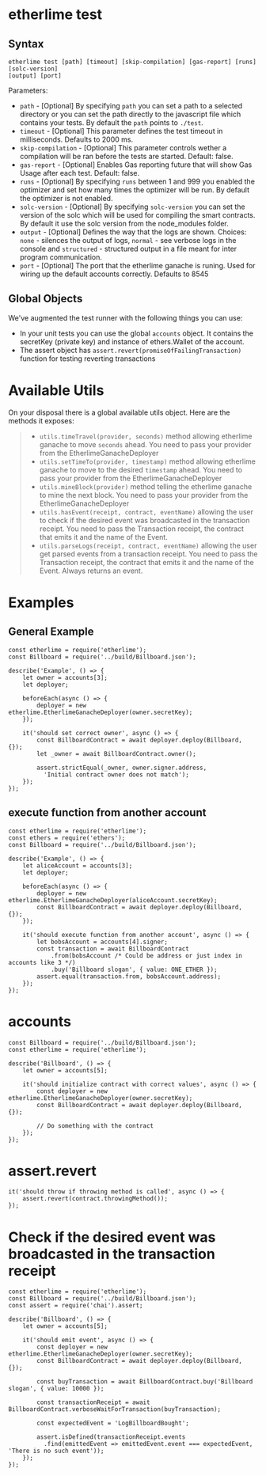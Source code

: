 # etherlime test

## Syntax

    etherlime test [path] [timeout] [skip-compilation] [gas-report] [runs] [solc-version]
    [output] [port]

Parameters:

  - `path` - \[Optional\] By specifying `path` you can set a path to a
    selected directory or you can set the path directly to the
    javascript file which contains your tests. By default the `path`
    points to `./test`.
  - `timeout` - \[Optional\] This parameter defines the test timeout in
    milliseconds. Defaults to 2000 ms.
  - `skip-compilation` - \[Optional\] This parameter controls wether a
    compilation will be ran before the tests are started. Default:
    false.
  - `gas-report` - \[Optional\] Enables Gas reporting future that will
    show Gas Usage after each test. Default: false.
  - `runs` - \[Optional\] By specifying `runs` between 1 and 999 you
    enabled the optimizer and set how many times the optimizer will be
    run. By default the optimizer is not enabled.
  - `solc-version` - \[Optional\] By specifying `solc-version` you can
    set the version of the solc which will be used for compiling the
    smart contracts. By default it use the solc version from the
    node\_modules folder.
  - `output` - \[Optional\] Defines the way that the logs are shown.
    Choices: `none` - silences the output of logs, `normal` - see
    verbose logs in the console and `structured` - structured output in
    a file meant for inter program communication.
  - `port` - \[Optional\] The port that the etherlime ganache is runing.
    Used for wiring up the default accounts correctly. Defaults to 8545

## Global Objects

We've augmented the test runner with the following things you can use:

  - In your unit tests you can use the global `accounts` object. It
    contains the secretKey (private key) and instance of ethers.Wallet
    of the account.
  - The assert object has `assert.revert(promiseOfFailingTransaction)`
    function for testing reverting transactions

# Available Utils

On your disposal there is a global available utils object. Here are the
methods it exposes:

>   - `utils.timeTravel(provider, seconds)` method allowing etherlime
>     ganache to move `seconds` ahead. You need to pass your provider
>     from the EtherlimeGanacheDeployer
>   - `utils.setTimeTo(provider, timestamp)` method allowing etherlime
>     ganache to move to the desired `timestamp` ahead. You need to pass
>     your provider from the EtherlimeGanacheDeployer
>   - `utils.mineBlock(provider)` method telling the etherlime ganache
>     to mine the next block. You need to pass your provider from the
>     EtherlimeGanacheDeployer
>   - `utils.hasEvent(receipt, contract, eventName)` allowing the user
>     to check if the desired event was broadcasted in the transaction
>     receipt. You need to pass the Transaction receipt, the contract
>     that emits it and the name of the Event.
>   - `utils.parseLogs(receipt, contract, eventName)` allowing the user
>     get parsed events from a transaction receipt. You need to pass the
>     Transaction receipt, the contract that emits it and the name of
>     the Event. Always returns an event.

# Examples

## General Example

    const etherlime = require('etherlime');
    const Billboard = require('../build/Billboard.json');
    
    describe('Example', () => {
        let owner = accounts[3];
        let deployer;
    
        beforeEach(async () => {
            deployer = new etherlime.EtherlimeGanacheDeployer(owner.secretKey);
        });
    
        it('should set correct owner', async () => {
            const BillboardContract = await deployer.deploy(Billboard, {});
            let _owner = await BillboardContract.owner();
    
            assert.strictEqual(_owner, owner.signer.address,
              'Initial contract owner does not match');
        });
    });

## execute function from another account

    const etherlime = require('etherlime');
    const ethers = require('ethers');
    const Billboard = require('../build/Billboard.json');
    
    describe('Example', () => {
        let aliceAccount = accounts[3];
        let deployer;
    
        beforeEach(async () => {
            deployer = new etherlime.EtherlimeGanacheDeployer(aliceAccount.secretKey);
            const BillboardContract = await deployer.deploy(Billboard, {});
        });
    
        it('should execute function from another account', async () => {
            let bobsAccount = accounts[4].signer;
            const transaction = await BillboardContract
                .from(bobsAccount /* Could be address or just index in accounts like 3 */)
                .buy('Billboard slogan', { value: ONE_ETHER });
            assert.equal(transaction.from, bobsAccount.address);
        });
    });

# accounts

    const Billboard = require('../build/Billboard.json');
    const etherlime = require('etherlime');
    
    describe('Billboard', () => {
        let owner = accounts[5];
    
        it('should initialize contract with correct values', async () => {
            const deployer = new etherlime.EtherlimeGanacheDeployer(owner.secretKey);
            const BillboardContract = await deployer.deploy(Billboard, {});
    
            // Do something with the contract
        });
    });

# assert.revert

    it('should throw if throwing method is called', async () => {
        assert.revert(contract.throwingMethod());
    });

# Check if the desired event was broadcasted in the transaction receipt

    const etherlime = require('etherlime');
    const Billboard = require('../build/Billboard.json');
    const assert = require('chai').assert;
    
    describe('Billboard', () => {
        let owner = accounts[5];
    
        it('should emit event', async () => {
            const deployer = new etherlime.EtherlimeGanacheDeployer(owner.secretKey);
            const BillboardContract = await deployer.deploy(Billboard, {});
    
            const buyTransaction = await BillboardContract.buy('Billboard slogan', { value: 10000 });
    
            const transactionReceipt = await BillboardContract.verboseWaitForTransaction(buyTransaction);
    
            const expectedEvent = 'LogBillboardBought';
    
            assert.isDefined(transactionReceipt.events
              .find(emittedEvent => emittedEvent.event === expectedEvent, 'There is no such event'));
        });
    });